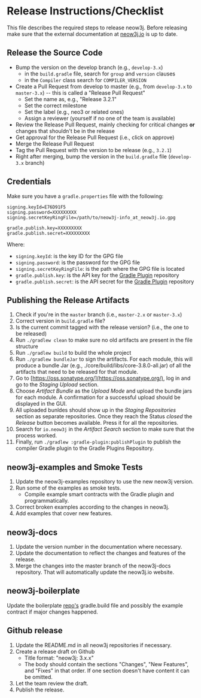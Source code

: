 # Release Instructions/Checklist

This file describes the required steps to release neow3j.
Before releasing make sure that the external documentation at [neow3j.io](https://neow3j.io) is up 
to date.

## Release the Source Code

- Bump the version on the develop branch (e.g., `develop-3.x`) 
  - in the `build.gradle` file, search for `group` and `version` clauses 
  - in the `Compiler` class search for `COMPILER_VERSION`
- Create a Pull Request from develop to master (e.g., from `develop-3.x` to `master-3.x`) -- this
is called a "Release Pull Request"
  - Set the name as, e.g., "Release 3.2.1"
  - Set the correct milestone
  - Set the label (e.g., neo3 or related ones)
  - Assign a reviewer (yourself if no one of the team is available)
- Review the Release Pull Request, mainly checking for critical changes **or**
changes that shouldn't be in the release
- Get approval for the Release Pull Request (i.e., click on approve)
- Merge the Release Pull Request
- Tag the Pull Request with the version to be release (e.g., `3.2.1`)
- Right after merging, bump the version in the `build.gradle` file (`develop-3.x` branch)

## Credentials

Make sure you have a `gradle.properties` file with the following:

```
signing.keyId=E76D91F5
signing.password=XXXXXXXXX
signing.secretKeyRingFile=/path/to/neow3j-info_at_neow3j.io.gpg

gradle.publish.key=XXXXXXXXX
gradle.publish.secret=XXXXXXXXX
```

Where:

- `signing.keyId`: is the key ID for the GPG file
- `signing.password`: is the password for the GPG file
- `signing.secretKeyRingFile`: is the path where the GPG file is located
- `gradle.publish.key`: is the API key for the [Gradle Plugin](https://plugins.gradle.org) repository
- `gradle.publish.secret`: is the API secret for the [Gradle Plugin](https://plugins.gradle.org) repository

## Publishing the Release Artifacts

1. Check if you're in the `master` branch (i.e., `master-2.x` or `master-3.x`)
2. Correct version in `build.gradle` file?
3. Is the current commit tagged with the release version? (i.e., the one to be released)
4. Run `./gradlew clean` to make sure no old artifacts are present in the file structure
5. Run `./gradlew build` to build the whole project
6. Run `./gradlew bundleJar` to sign the artifacts. For each module, this will produce a bundle 
   Jar (e.g., ./core/build/libs/core-3.8.0-all.jar) of all the artifacts that need to be released 
   for that module.
7. Go to [https://oss.sonatype.org/](https://oss.sonatype.org/), log in and go to the *Staging 
   Upload* section.
8. Choose *Artifact Bundle* as the *Upload Mode* and upload the bundle jars for each module. A 
   confirmation for a successful upload should be displayed in the GUI. 
9. All uploaded bunldes should show up in the *Staging Repositories* section as separate 
   repositories. Once they reach the Status *closed* the *Release* button becomes available. Press 
   it for all the repositories.
9. Search for `io.neow3j` in the *Artifact Search* section to make sure that the process worked.
10. Finally, run `./gradlew :gradle-plugin:publishPlugin` to publish the compiler Gradle plugin 
    to the Gradle Plugins Repository.

## neow3j-examples and Smoke Tests

1. Update the neow3j-examples repository to use the new neow3j version. 
2. Run some of the examples as smoke tests.
    - Compile example smart contracts with the Gradle plugin and programmatically.
3. Correct broken examples according to the changes in neow3j.
4. Add examples that cover new features.

## neow3j-docs

1. Update the version number in the documentation where necessary.
2. Update the documentation to reflect the changes and features of the release.
3. Merge the changes into the master branch of the neow3j-docs repository. That will automatically 
   update the neow3j.io website.

## neow3j-boilerplate

Update the boilerplate [repo's](https://github.com/neow3j/neow3j-boilerplate) gradle.build file 
and possibly the example contract if major changes happened.

## Github release

1. Update the README.md in all neow3j repositories if necessary.
2. Create a release draft on Github
    - Title format: "neow3j: 3.x.x"
    - The body should contain the sections "Changes", "New Features", and "Fixes" in that order. 
    If one section doesn't have content it can be omitted.
3. Let the team review the draft.
4. Publish the release.
